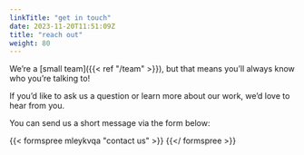 ```yaml
---
linkTitle: "get in touch"
date: 2023-11-20T11:51:09Z
title: "reach out"
weight: 80
---
```

We’re a [small team]({{< ref "/team" >}}), but that means you’ll always know who you’re talking to! 

If you’d like to ask us a question or learn more about our work, we’d love to hear from you.

You can send us a short message via the form below:

{{< formspree mleykvqa "contact us" >}}
{{</ formspree >}}

<!-- [contact form]

BLOG
DONATE 
This is a link straight to NowDonate. -->
